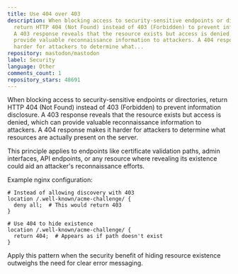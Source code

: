 ```yaml
---
title: Use 404 over 403
description: When blocking access to security-sensitive endpoints or directories,
  return HTTP 404 (Not Found) instead of 403 (Forbidden) to prevent information disclosure.
  A 403 response reveals that the resource exists but access is denied, which can
  provide valuable reconnaissance information to attackers. A 404 response makes it
  harder for attackers to determine what...
repository: mastodon/mastodon
label: Security
language: Other
comments_count: 1
repository_stars: 48691
---
```


When blocking access to security-sensitive endpoints or directories, return HTTP 404 (Not Found) instead of 403 (Forbidden) to prevent information disclosure. A 403 response reveals that the resource exists but access is denied, which can provide valuable reconnaissance information to attackers. A 404 response makes it harder for attackers to determine what resources are actually present on the server.

This principle applies to endpoints like certificate validation paths, admin interfaces, API endpoints, or any resource where revealing its existence could aid an attacker's reconnaissance efforts.

Example nginx configuration:
```nginx
# Instead of allowing discovery with 403
location /.well-known/acme-challenge/ { 
  deny all;  # This would return 403
}

# Use 404 to hide existence
location /.well-known/acme-challenge/ { 
  return 404;  # Appears as if path doesn't exist
}
```

Apply this pattern when the security benefit of hiding resource existence outweighs the need for clear error messaging.